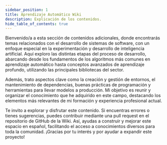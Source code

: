 ```yaml
---
sidebar_position: 1
title: Aprendizaje Automático Wiki
description: Explicación de los contenidos.
hide_table_of_contents: true
---
```


Bienvenido/a a esta sección de contenidos adicionales, donde encontrarás temas relacionados con el desarrollo de sistemas de software, con un enfoque especial en la experimentación y desarrollo de inteligencia artificial. Aquí exploro las distintas etapas del proceso de desarrollo, abarcando desde los fundamentos de los algoritmos más comunes en aprendizaje automático hasta conceptos avanzados de aprendizaje profundo, utilizando las principales bibliotecas del sector.

Además, trato aspectos clave como la creación y gestión de entornos, el mantenimiento de dependencias, buenas prácticas de programación y herramientas para llevar modelos a producción. Mi objetivo es reunir y organizar el conocimiento que he adquirido en este campo, destacando los elementos más relevantes de mi formación y experiencia profesional actual.

Te invito a explorar y disfrutar este contenido. Si encuentras errores o tienes sugerencias, puedes contribuir mediante una pull request en el repositorio de GitHub de la Wiki. Así, ayudas a construir y mejorar este espacio en español, facilitando el acceso a conocimientos diversos para toda la comunidad. ¡Gracias por tu interés y por ayudar a expandir este proyecto!